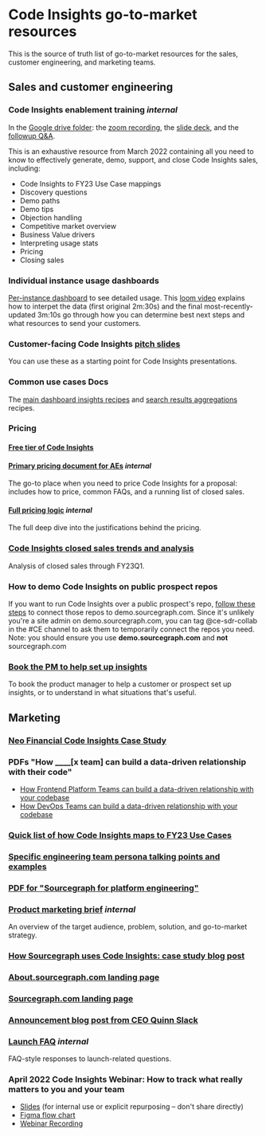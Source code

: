 # Code Insights go-to-market resources

This is the source of truth list of go-to-market resources for the sales, customer engineering, and marketing teams.

## Sales and customer engineering

### Code Insights enablement training _internal_

In the [Google drive folder](https://drive.google.com/drive/folders/1vYwRVsK8IfmaLa7cDcctXydClsWmnAQE): the [zoom recording](https://drive.google.com/file/d/1B1RX_Vn1sWVcv6iZajcMlcYhw5jwMtjp/view), the [slide deck](https://docs.google.com/presentation/d/1feAl1na3R3A56c_WKvWddgZB_bhk69Qqq6GWr_ISYuM/edit#slide=id.g115ca1be0be_3_654), and the [followup Q&A](https://docs.google.com/document/d/1r22Q7D801c1W6sNB0UAXk_VFlG-BgFgxk0sByZ7hR2E/edit).

This is an exhaustive resource from March 2022 containing all you need to know to effectively generate, demo, support, and close Code Insights sales, including:

- Code Insights to FY23 Use Case mappings
- Discovery questions
- Demo paths
- Demo tips
- Objection handling
- Competitive market overview
- Business Value drivers
- Interpreting usage stats
- Pricing
- Closing sales

### Individual instance usage dashboards

[Per-instance dashboard](https://sourcegraph.looker.com/dashboards/208?Instance=Atlassian) to see detailed usage. This [loom video](https://drive.google.com/file/d/1MoAI2VSpw49lYJh2cUXTSnC2Ys_EdyTd/view?usp=sharing) explains how to interpet the data (first original 2m:30s) and the final most-recently-updated 3m:10s go through how you can determine best next steps and what resources to send your customers.

### Customer-facing Code Insights [pitch slides](https://docs.google.com/presentation/d/1EXKLG_Bk7L95EvWmAWzE3XQs_eV5QASELG2Sgppd278/edit)

You can use these as a starting point for Code Insights presentations.

### Common use cases Docs

The [main dashboard insights recipes](https://docs.sourcegraph.com/code_insights/references/common_use_cases) and [search results aggregations](https://docs.sourcegraph.com/code_insights/references/search_aggregations_use_cases) recipes.

### Pricing

#### [Free tier of Code Insights](https://docs.sourcegraph.com/code_insights/references/license#limited-access)

#### [Primary pricing document for AEs](https://docs.google.com/document/d/11Y5ZDIT_nCwkobGzVgseM7vgmk5Hkt-4UZHvivHwN7A/edit#) _internal_

The go-to place when you need to price Code Insights for a proposal: includes how to price, common FAQs, and a running list of closed sales.

#### [Full pricing logic](https://docs.google.com/document/d/1uItRIIzujoCCaZkDg73ZV8lguhux-D75zjqVr6zTnRI/edit#bookmark=id.i02vq75zxjxu) _internal_

The full deep dive into the justifications behind the pricing.

### [Code Insights closed sales trends and analysis](https://docs.google.com/presentation/d/1xEMucmt6E3hXl-k1bRp5nsfFyEVI1zqkFlVj-Fn4Jt8/edit#slide=id.g12fb793a505_0_36)

Analysis of closed sales through FY23Q1.

### How to demo Code Insights on public prospect repos

If you want to run Code Insights over a public prospect's repo, [follow these steps](https://drive.google.com/file/d/1fOrEPLS91-4CTNwihOQi7w0Q_nOIEd0X/view?usp=sharing) to connect those repos to demo.sourcegraph.com. Since it's unlikely you're a site admin on demo.sourcegraph.com, you can tag @ce-sdr-collab in the #CE channel to ask them to temporarily connect the repos you need. Note: you should ensure you use **demo.sourcegraph.com** and **not** sourcegraph.com

### [Book the PM to help set up insights](https://docs.google.com/presentation/d/16PGodWTZkyyxXUCGaY-wMtTSUKOGyRl-4HhNUG8Ubus/edit#slide=id.g1022f279394_0_1348)

To book the product manager to help a customer or prospect set up insights, or to understand in what situations that's useful.

## Marketing

### [Neo Financial Code Insights Case Study](https://about.sourcegraph.com/case-studies/neo-financial-improves-the-developer-experience-with-sourcegraph)

### PDFs "How \_\_\_\_[x team] can build a data-driven relationship with their code"

- [How Frontend Platform Teams can build a data-driven relationship with your codebase](https://about.sourcegraph.com/guides/data-driven-relationships-with-codebases.pdf)
- [How DevOps Teams can build a data-driven relationship with your codebase](https://about.sourcegraph.com/guides/devops-data-driven-relationships-with-codebases.pdf)

### [Quick list of how Code Insights maps to FY23 Use Cases](https://docs.google.com/document/d/1NXR0eX9VseJGT_BfCata_WR-yP0VxPsyYIyrsTOuoPs/edit#heading=h.xern6pnzakek)

### [Specific engineering team persona talking points and examples](https://docs.google.com/document/d/1x95bRgTtt5CXdCQVOXG_JgJ8ut4totRzCAKderw2cxA/edit#)

### [PDF for "Sourcegraph for platform engineering"](https://sourcegraph.highspot.com/items/63a3491704ea61ab3909a530?lfrm=shp.0)

### [Product marketing brief](https://docs.google.com/document/d/1KH91cjc9Y0BnEKdcsgeSyBqRLEQ5jA7uMA1br5mmZG4/edit) _internal_

An overview of the target audience, problem, solution, and go-to-market strategy.

### [How Sourcegraph uses Code Insights: case study blog post](https://about.sourcegraph.com/blog/migrating-to-css-modules-with-codemods-and-code-insights/)

### [About.sourcegraph.com landing page](https://about.sourcegraph.com/code-insights/)

### [Sourcegraph.com landing page](https://sourcegraph.com/insights)

### [Announcement blog post from CEO Quinn Slack](https://about.sourcegraph.com/blog/announcing-code-insights/)

### [Launch FAQ](https://docs.google.com/document/d/1Vb9M-92GzHJeMEHRJzASRTX_LXfFgBmUOLqKTRFTKI8/edit) _internal_

FAQ-style responses to launch-related questions.

### April 2022 Code Insights Webinar: How to track what really matters to you and your team

- [Slides](https://docs.google.com/presentation/d/1d-A7HwARbLKOjreGXsQ5eA9W4oO7Qb_5LXaOw6k2Tic/edit#slide=id.p) (for internal use or explicit repurposing – don't share directly)
- [Figma flow chart](https://www.figma.com/file/8U0dOvt368voozlCMvmvPA/Tracking-what-matters-in-your-code-webinar?node-id=5%3A44)
- [Webinar Recording](https://drive.google.com/file/d/143csAoQZ2eQK1DaCNOekeV0MdqFX61tb/view?usp=sharing)
